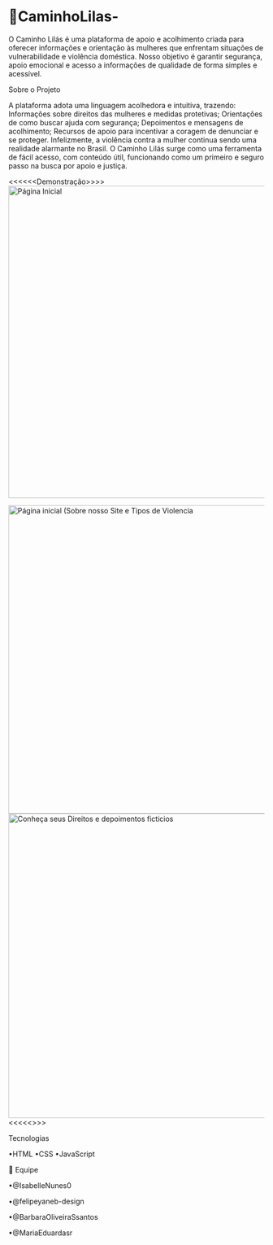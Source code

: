 # 🌸CaminhoLilas-

O Caminho Lilás é uma plataforma de apoio e acolhimento criada para oferecer informações e orientação às mulheres que enfrentam situações de vulnerabilidade e violência doméstica.
Nosso objetivo é garantir segurança, apoio emocional e acesso a informações de qualidade de forma simples e acessível.

Sobre o Projeto

A plataforma adota uma linguagem acolhedora e intuitiva, trazendo:
Informações sobre direitos das mulheres e medidas protetivas;
Orientações de como buscar ajuda com segurança;
Depoimentos e mensagens de acolhimento;
Recursos de apoio para incentivar a coragem de denunciar e se proteger.
Infelizmente, a violência contra a mulher continua sendo uma realidade alarmante no Brasil. O Caminho Lilás surge como uma ferramenta de fácil acesso, com conteúdo útil, funcionando como um primeiro e seguro passo na busca por apoio e justiça.


<<<<<<Demonstração>>>>
<img width="1362" height="614" alt="Página Inicial" src="https://github.com/user-attachments/assets/2e4a4f8c-0ee2-4fb6-a3a9-23339ed94ed7" />

<img width="1366" height="606" alt="Página inicial (Sobre nosso Site e Tipos de Violencia" src="https://github.com/user-attachments/assets/9743a14e-8bc0-4fa3-b907-624a7a1576bd" />
<img width="1351" height="599" alt="Conheça seus Direitos e depoimentos ficticios" src="https://github.com/user-attachments/assets/56dc5106-ef37-489c-a42c-c98f7543fe91" />
<<<<<<Demonstração>>>>

Tecnologias

•HTML
•CSS
•JavaScript

👥 Equipe

•@IsabelleNunes0

•@felipeyaneb-design

•@BarbaraOliveiraSsantos

•@MariaEduardasr
